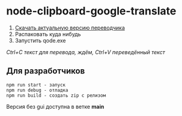 # node-clipboard-google-translate
1. [Скачать актуальную версию переводчика](/release/clipboard-google-translate_1.0.0.zip)
2. Распаковать куда нибудь
3. Запустить qode.exe

*Ctrl+C текст для перевода, ждём, Ctrl+V переведённый текст*

## Для разработчиков
```
npm run start - запуск
npm run debug - отладка
npm run build - создать zip с релизом
```

Версия без gui доступна в ветке **main**